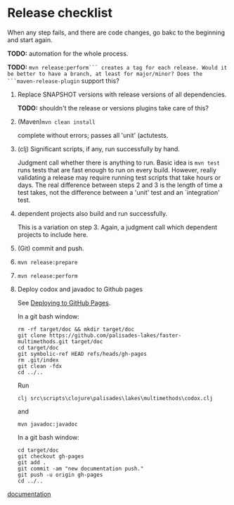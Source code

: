 # Release checklist

When any step fails, and there are code changes, go bakc to the 
beginning and start again.

**TODO:** automation for the whole process.

**TODO:** `mvn release:perform``` creates a tag for each release.
Would it be better to have a branch, at least for major/minor?
Does the ```maven-release-plugin` support this?

1. Replace SNAPSHOT versions with release versions of all 
dependencies. 

    **TODO:** shouldn't the release or versions plugins take care 
    of this?
    
2. (Maven)`mvn clean install`

    complete without errors; passes all 'unit' (actutests.
    
3. (clj) Significant scripts, if any, run successfully by hand.

    Judgment call whether there is anything to run. Basic idea is
    `mvn test` runs tests that are fast enough to run on every 
    build. However, really validating a release may require 
    running test scripts that take hours or days.
    The real difference between steps 2 and 3 is the length of
    time a test takes, not the difference between a 'unit' test
    and an `integration' test.
    
4. dependent projects also build and run successfully.

    This is a variation on step 3. Again, a judgment call which
    dependent projects to include here.
    
5. (Git) commit and push.

6. `mvn release:prepare`

7. `mvn release:perform`

8. Deploy codox and javadoc to Github pages

    See [Deploying to GitHub Pages](https://github.com/weavejester/codox/wiki/Deploying-to-GitHub-Pages).

    In a git bash window:
    ```
    rm -rf target/doc && mkdir target/doc
    git clone https://github.com/palisades-lakes/faster-multimethods.git target/doc
    cd target/doc
    git symbolic-ref HEAD refs/heads/gh-pages
    rm .git/index
    git clean -fdx
    cd ../..
    ```
    Run 
    ```
    clj src\scripts\clojure\palisades\lakes\multimethods\codox.clj
    ```
    and 
    ```
    mvn javadoc:javadoc
    ```
    In a git bash window:
    ```
    cd target/doc
    git checkout gh-pages
    git add .
    git commit -am "new documentation push."
    git push -u origin gh-pages
    cd ../..
    ```
    
[documentation](https://palisades-lakes.github.io/faster-multimethods)
